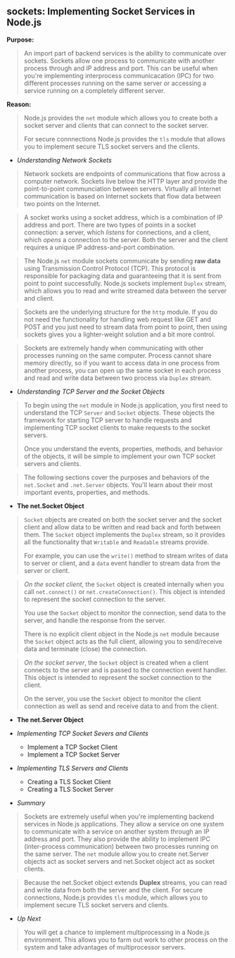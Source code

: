 ## sockets: Implementing Socket Services in Node.js

**Purpose:**
> An import part of backend services is the ability to communicate over sockets.
> Sockets allow one process to communicate with another process through and IP address and port.
> This can be useful when you're implementing interprocess communicacation (IPC) for two different processes
> running on the same server or accessing a service running on a completely different server.

**Reason:**
> Node.js provides the `net` module which allows you to create both a socket server and clients that can connect 
> to the socket server.
>
> For secure connnections Node.js provides the `tls` module that allows you to implement secure TLS socket servers
> and the clients.

- *Understanding Network Sockets*
> Network sockets are endpoints of communications that flow across a computer network. 
> Sockets live below the HTTP layer and provide the point-to-point communciation between servers.
> Virtually all Internet communication is based on Internet sockets that flow data between two points on the Internet.

> A socket works using a socket address, which is a combination of IP address and port.
> There are two types of points in a socket connection: a server, which *listens* for connections, and a
> client, which *opens* a connection to the server.
> Both the server and the client requires a unique IP address-and-port combination.

> The Node.js `net` module sockets communicate by sending **raw data** using Transmission Control Protocol (TCP).
> This protocol is responsible for packaging data and guaranteeing that it is sent from point to point successfully.
> Node.js sockets implement `Duplex` stream, which allows you to read and write streamed data between the server
> and client.

> Sockets are the underlying structure for the `http` module. If you do not need the functionality for handling
> web request like GET and POST and you just need to stream data from point to point, then using sockets gives
> you a lighter-weight solution and a bit more control.

> Sockets are extremely handy when communicating with other processes running on the same computer.
> Process cannot share memory directly, so if you want to access data in one process from another process,
> you can open up the same socket in each process and read and write data between two process via `Duplex` stream.
	
- *Understanding TCP Server and the Socket Objects*
> To begin using the `net` module in Node.js application, you first need to understand the TCP `Server` and `Socket`
> objects. These objects the framework for starting TCP server to handle requests and implementing TCP socket clients
> to make requests to the socket servers.
>
> Once you understand the events, properties, methods, and behavior of the objects, it will be simple to implement 
> your own TCP socket servers and clients.

> The following sections cover the purposes and behaviors of the `net.Socket` and `.net.Server` objects. You'll learn 
> about their most important events, properties, and methods.

  - **The net.Socket Object**
  > `Socket` objects are created on both the socket server and the socket client and allow data to be written and read 
  > back and forth between them.
  > The `Socket` object implements the `Duplex` stream, so it provides all the functionality that `Writable` and 
  > `Readable` streams provide.
  >
  > For example, you can use the `write()` method to stream writes of data to server or client, and a `data` event
  > handler to stream data from the server or client.
  
  > *On the socket client*, the `Socket` object is created internally when you call `net.connect()` or `net.createConnection()`.
  > This object is intended to represent the socket connection to the server.
  >
  > You use the `Socket` object to monitor the connection, send data to the server, and handle the response from the server.
  >
  > There is no explicit client object in the Node.js `net` module because the `Socket` object acts as the full client,
  > allowing you to send/receive data and terminate (close) the connection.
  
  > *On the socket server*, the `Socket` object is created when a client connects to the server and is passed to the connection
  > event handler.
  > This object is intended to represent the socket connection to the client.
  >
  > On the server, you use the `Socket` object to monitor the client connection as well as send and receive data to and from
  > the client.
  
  
  - **The net.Server Object**
	
- *Implementing TCP Socket Severs and Clients*
  - Implement a TCP Socket Client
  - Implement a TCP Socket Server
  
- *Implementing TLS Servers and Clients*
  - Creating a TLS Socket Client
  - Creating a TLS Socket Server
  	
- *Summary*
> Sockets are extremely useful when you're implementing backend services in Node.js
> applications. 
> They allow a service on one system to communicate with a service on another system
> through an IP address and port.
> They also provide the ability to implement IPC (inter-process communication) 
> between two processes running on the same server.
> The `net` module allow you to create net.Server objects act as socket servers and 
> net.Socket object act as socket clients.

> Because the net.Socket object extends **Duplex** streams, you can read and write data
> from both the server and the client.
> For secure connections, Node.js provides `tls` module, which allows you to implement
> secure TLS socket servers and clients.

- *Up Next*
> You will get a chance to implement multiprocessing in a Node.js environment. This
> allows you to farm out work to other process on the system and take advantages
> of multiprocessor servers.

